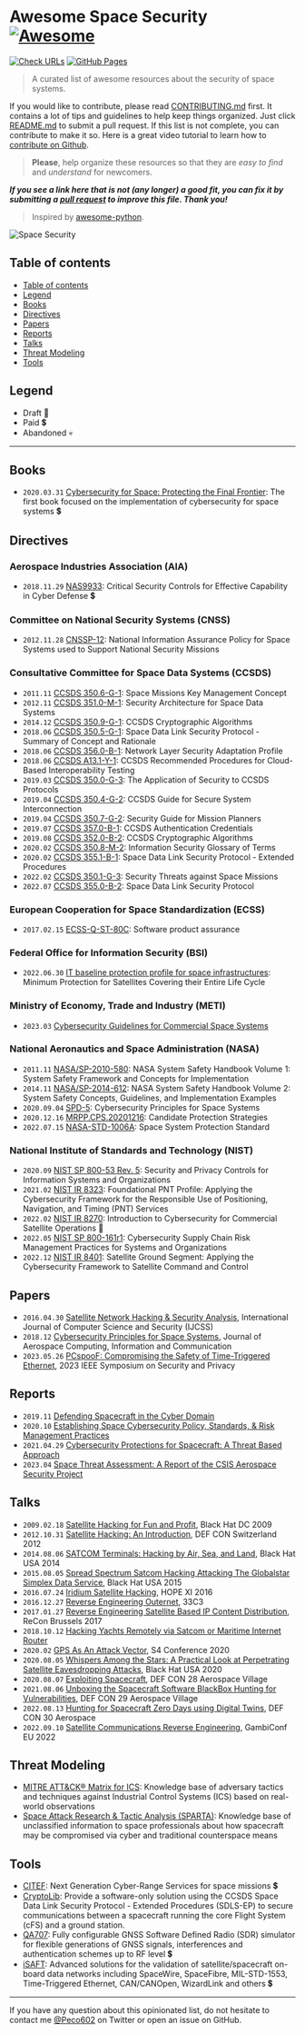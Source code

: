 # Awesome Space Security [![Awesome](https://cdn.jsdelivr.net/gh/sindresorhus/awesome@d7305f38d29fed78fa85652e3a63e154dd8e8829/media/badge.svg)](https://github.com/sindresorhus/awesome)

[![Check URLs](https://github.com/Peco602/awesome-space-security/actions/workflows/check-urls.yml/badge.svg)](https://github.com/Peco602/awesome-space-security/actions/workflows/check-urls.yml)
[![GitHub Pages](https://github.com/Peco602/awesome-space-security/actions/workflows/gh-pages.yml/badge.svg)](https://github.com/Peco602/awesome-space-security/actions/workflows/gh-pages.yml)

> A curated list of awesome resources about the security of space systems.

If you would like to contribute, please read [CONTRIBUTING.md](https://github.com/Peco602/awesome-space-security/blob/main/CONTRIBUTING.md) first.
It contains a lot of tips and guidelines to help keep things organized.
Just click [README.md](https://github.com/Peco602/awesome-space-security/edit/main/README.md) to submit a pull request.
If this list is not complete, you can contribute to make it so. Here is a great video tutorial to learn how to [contribute on Github](https://egghead.io/lessons/javascript-identifying-how-to-contribute-to-an-open-source-project-on-github).

> **Please**, help organize these resources so that they are _easy to find_ and _understand_ for newcomers.

**_If you see a link here that is not (any longer) a good fit, you can fix it by submitting a [pull request](https://github.com/Peco602/awesome-space-security/edit/main/README.md) to improve this file. Thank you!_**

> Inspired by [awesome-python](https://github.com/vinta/awesome-python).

![Space Security](https://sparta.aerospace.org/theme/images/Threat_Landscape.png)

## Table of contents

<!--TOC-->

- [Table of contents](#table-of-contents)
- [Legend](#legend)
- [Books](#books)
- [Directives](#directives)
- [Papers](#papers)
- [Reports](#reports)
- [Talks](#talks)
- [Threat Modeling](#threat-modeling)
- [Tools](#tools)

<!--TOC-->

<!--LEGEND-->

## Legend

-   Draft :construction:
-   Paid :heavy_dollar_sign:
-   Abandoned :skull:

<!--LEGEND-->

---

<!--CONTENT-->

## Books
- `2020.03.31` [Cybersecurity for Space: Protecting the Final Frontier](https://www.google.it/books/edition/Cybersecurity_for_Space/31DaDwAAQBAJ?hl=it&gbpv=0): The first book focused on the implementation of cybersecurity for space systems :heavy_dollar_sign:

## Directives

### Aerospace Industries Association (AIA)
- `2018.11.29` [NAS9933](https://global.ihs.com/doc_detail.cfm?&csf=AIA&item_s_key=00773721&item_key_date=870400&input_doc_number=NAS9933&input_doc_title=&org_code=AIA%2FNAS): Critical Security Controls for Effective Capability in Cyber Defense :heavy_dollar_sign:

### Committee on National Security Systems (CNSS)
- `2012.11.28` [CNSSP-12](https://www.hsdl.org/?view&did=726945): National Information Assurance Policy for Space Systems used to Support National Security Missions

### Consultative Committee for Space Data Systems (CCSDS)
- `2011.11` [CCSDS 350.6-G-1](https://public.ccsds.org/Pubs/350x6g1.pdf): Space Missions Key Management Concept
- `2012.11` [CCSDS 351.0-M-1](https://public.ccsds.org/Pubs/351x0m1.pdf): Security Architecture for Space Data Systems
- `2014.12` [CCSDS 350.9-G-1](https://public.ccsds.org/Pubs/350x9g1.pdf): CCSDS Cryptographic Algorithms
- `2018.06` [CCSDS 350.5-G-1](https://public.ccsds.org/Pubs/350x5g1.pdf): Space Data Link Security Protocol - Summary of Concept and Rationale
- `2018.06` [CCSDS 356.0-B-1](https://public.ccsds.org/Pubs/356xb1.pdf): Network Layer Security Adaptation Profile
- `2018.06` [CCSDS A13.1-Y-1](https://public.ccsds.org/Pubs/A13x1y1.pdf): CCSDS Recommended Procedures for Cloud-Based Interoperability Testing
- `2019.03` [CCSDS 350.0-G-3](https://public.ccsds.org/Pubs/350x0g3.pdf): The Application of Security to CCSDS Protocols
- `2019.04` [CCSDS 350.4-G-2](https://public.ccsds.org/Pubs/350x4g2.pdf): CCSDS Guide for Secure System Interconnection
- `2019.04` [CCSDS 350.7-G-2](https://public.ccsds.org/Pubs/350x7g2.pdf): Security Guide for Mission Planners
- `2019.07` [CCSDS 357.0-B-1](https://public.ccsds.org/Pubs/357x0b1.pdf): CCSDS Authentication Credentials
- `2019.08` [CCSDS 352.0-B-2](https://public.ccsds.org/Pubs/352x0b2.pdf): CCSDS Cryptographic Algorithms
- `2020.02` [CCSDS 350.8-M-2](https://public.ccsds.org/Pubs/350x8m2.pdf): Information Security Glossary of Terms
- `2020.02` [CCSDS 355.1-B-1](https://public.ccsds.org/Pubs/355x1b1.pdf): Space Data Link Security Protocol - Extended Procedures
- `2022.02` [CCSDS 350.1-G-3](https://public.ccsds.org/Pubs/350x1g3.pdf): Security Threats against Space Missions
- `2022.07` [CCSDS 355.0-B-2](https://public.ccsds.org/Pubs/355x0b2.pdf): Space Data Link Security Protocol

### European Cooperation for Space Standardization (ECSS)
- `2017.02.15` [ECSS-Q-ST-80C](https://ecss.nl/standard/ecss-q-st-80c-rev-1-software-product-assurance-15-february-2017/): Software product assurance

### Federal Office for Information Security (BSI)
- `2022.06.30` [IT baseline protection profile for space infrastructures](https://www.bsi.bund.de/SharedDocs/Downloads/EN/BSI/Grundschutz/profiles/Profile_Space-Infrastructures.pdf?__blob=publicationFile&v=2): Minimum Protection for Satellites Covering their Entire Life Cycle

### Ministry of Economy, Trade and Industry (METI)
- `2023.03` [Cybersecurity Guidelines for Commercial Space Systems](https://www.meti.go.jp/shingikai/mono_info_service/sangyo_cyber/wg_seido/wg_uchu_sangyo/pdf/20230331_1e.pdf)

### National Aeronautics and Space Administration (NASA)
- `2011.11` [NASA/SP-2010-580](https://ntrs.nasa.gov/api/citations/20120003291/downloads/20120003291.pdf): NASA System Safety Handbook Volume 1: System Safety Framework and Concepts for Implementation
- `2014.11` [NASA/SP-2014-612](https://ntrs.nasa.gov/api/citations/20150015500/downloads/20150015500.pdf): NASA System Safety Handbook Volume 2: System Safety Concepts, Guidelines, and Implementation Examples
- `2020.09.04` [SPD-5](https://history.nasa.gov/SPD-5.pdf): Cybersecurity Principles for Space Systems
- `2020.12.16` [MRPP.CPS.20201216](https://explorers.larc.nasa.gov/2023APPROBE/pdf_files/NASA13.%20MRPP_CPS_Candidate_Protection_Strategies-v4.5-20201216.pdf): Candidate Protection Strategies
- `2022.07.15` [NASA-STD-1006A](https://standards.nasa.gov/sites/default/files/standards/NASA/A/0/2022-07-15-NASA-STD-1006A-Approved.pdf): Space System Protection Standard

### National Institute of Standards and Technology (NIST)
- `2020.09` [NIST SP 800-53 Rev. 5](https://nvlpubs.nist.gov/nistpubs/SpecialPublications/NIST.SP.800-53r5.pdf): Security and Privacy Controls for Information Systems and Organizations
- `2021.02` [NIST IR 8323](https://nvlpubs.nist.gov/nistpubs/ir/2021/NIST.IR.8323.pdf): Foundational PNT Profile: Applying the Cybersecurity Framework for the Responsible Use of Positioning, Navigation, and Timing (PNT) Services
- `2022.02` [NIST IR 8270](https://nvlpubs.nist.gov/nistpubs/ir/2022/NIST.IR.8270-draft2.pdf): Introduction to Cybersecurity for Commercial Satellite Operations :construction:
- `2022.05` [NIST SP 800-161r1](https://nvlpubs.nist.gov/nistpubs/SpecialPublications/NIST.SP.800-161r1.pdf): Cybersecurity Supply Chain Risk Management Practices for Systems and Organizations
- `2022.12` [NIST IR 8401](https://nvlpubs.nist.gov/nistpubs/ir/2022/NIST.IR.8401.pdf): Satellite Ground Segment: Applying the Cybersecurity Framework to Satellite Command and Control

## Papers
- `2016.04.30` [Satellite Network Hacking & Security Analysis](https://www.cscjournals.org/manuscript/Journals/IJCSS/Volume10/Issue1/IJCSS-1200.pdf), International Journal of Computer Science and Security (IJCSS)
- `2018.12` [Cybersecurity Principles for Space Systems](https://2ea998fc-9f95-482a-87f8-dd57460966a8.filesusr.com/ugd/e741d3_daa22cd1e5234b8f9139fa9c7406be29.pdf), Journal of Aerospace Computing, Information and Communication
- `2023.05.26` [PCspooF: Compromising the Safety of Time-Triggered Ethernet](https://web.eecs.umich.edu/~barisk/public/pcspoof.pdf), 2023 IEEE Symposium on Security and Privacy

## Reports
- `2019.11` [Defending Spacecraft in the Cyber Domain](https://aerospace.org/sites/default/files/2019-11/Bailey_DefendingSpacecraft_11052019.pdf)
- `2020.10` [Establishing Space Cybersecurity Policy, Standards, & Risk Management Practices](https://aerospace.org/sites/default/files/2020-10/Bailey%20SPD5_20201010%20V2_formatted.pdf)
- `2021.04.29` [Cybersecurity Protections for Spacecraft: A Threat Based Approach](https://aerospace.org/sites/default/files/2022-07/DistroA-TOR-2021-01333-Cybersecurity%20Protections%20for%20Spacecraft--A%20Threat%20Based%20Approach.pdf)
- `2023.04` [Space Threat Assessment: A Report of the CSIS Aerospace Security Project](https://csis-website-prod.s3.amazonaws.com/s3fs-public/2023-04/230414_Bingen_Space_Assessment.pdf?VersionId=oMsUS8MupLbZi3BISPrqPCKd5jDejZnJ)

## Talks
- `2009.02.18` [Satellite Hacking for Fun and Profit](https://www.youtube.com/watch?v=PyXZX63etog), Black Hat DC 2009
- `2012.10.31` [Satellite Hacking: An Introduction](https://www.youtube.com/watch?v=xIsG8GpB67A), DEF CON Switzerland 2012
- `2014.08.06` [SATCOM Terminals: Hacking by Air, Sea, and Land](https://www.youtube.com/watch?v=YeKswEamOl4), Black Hat USA 2014
- `2015.08.05` [Spread Spectrum Satcom Hacking Attacking The Globalstar Simplex Data Service](https://www.youtube.com/watch?v=arPqhHQ-R4o), Black Hat USA 2015
- `2016.07.24` [Iridium Satellite Hacking](https://www.youtube.com/watch?v=cvKaC4pNvck), HOPE XI 2016
- `2016.12.27` [Reverse Engineering Outernet](https://www.youtube.com/watch?v=TCoSRx7DpGY), 33C3
- `2017.01.27` [Reverse Engineering Satellite Based IP Content Distribution](https://www.youtube.com/watch?v=U1WyBP4lKZk), ReCon Brussels 2017
- `2018.10.12` [Hacking Yachts Remotely via Satcom or Maritime Internet Router](https://www.youtube.com/watch?v=mT7dXJ_ob8k)
- `2020.02` [GPS As An Attack Vector](https://www.youtube.com/watch?v=Duxr1yRKRoU), S4 Conference 2020
- `2020.08.05` [Whispers Among the Stars: A Practical Look at Perpetrating Satellite Eavesdropping Attacks](https://www.youtube.com/watch?v=d5Sbwlu6f8o), Black Hat USA 2020
- `2020.08.07` [Exploiting Spacecraft](https://www.youtube.com/watch?v=b8QWNiqTx1c), DEF CON 28 Aerospace Village
- `2021.08.06` [Unboxing the Spacecraft Software BlackBox Hunting for Vulnerabilities](https://www.youtube.com/watch?v=WvKtdXSRvhM), DEF CON 29 Aerospace Village
- `2022.08.13` [Hunting for Spacecraft Zero Days using Digital Twins](https://www.youtube.com/watch?v=t_efCpd2PbM), DEF CON 30 Aerospace 
- `2022.09.10` [Satellite Communications Reverse Engineering](https://www.youtube.com/watch?v=qAiqKHG6uYM&t=17389s), GambiConf EU 2022

## Threat Modeling
- [MITRE ATT&CK® Matrix for ICS](https://attack.mitre.org/matrices/ics/): Knowledge base of adversary tactics and techniques against Industrial Control Systems (ICS) based on real-world observations
- [Space Attack Research & Tactic Analysis (SPARTA)](https://sparta.aerospace.org/): Knowledge base of unclassified information to space professionals about how spacecraft may be compromised via cyber and traditional counterspace means

## Tools
- [CITEF](https://www.rheagroup.com/document/citef-pdf-brochure/): Next Generation Cyber-Range Services for space missions :heavy_dollar_sign:
- [CryptoLib](https://github.com/nasa/CryptoLib): Provide a software-only solution using the CCSDS Space Data Link Security Protocol - Extended Procedures (SDLS-EP) to secure communications between a spacecraft running the core Flight System (cFS) and a ground station.
- [QA707](https://www.qascom.it/GNSS-software-simulation.php): Fully configurable GNSS Software Defined Radio (SDR) simulator for flexible generations of GNSS signals, interferences and authentication schemes up to RF level :heavy_dollar_sign:
- [iSAFT](https://www.teletel.eu/products-overview/): Advanced solutions for the validation of satellite/spacecraft on-board data networks including SpaceWire, SpaceFibre, MIL-STD-1553, Time-Triggered Ethernet, CAN/CANOpen, WizardLink and others :heavy_dollar_sign:
<!--CONTENT-->

---

If you have any question about this opinionated list, do not hesitate to contact me [@Peco602](https://twitter.com/peco602) on Twitter or open an issue on GitHub.
